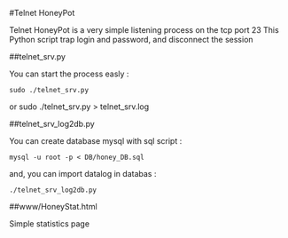 #Telnet HoneyPot

Telnet HoneyPot is a very simple listening process on the tcp port 23
This Python script trap login and password, and disconnect the session 


##telnet_srv.py

  You can start the process easly :

	sudo ./telnet_srv.py
   or
	sudo ./telnet_srv.py > telnet_srv.log


##telnet_srv_log2db.py

  You can create database mysql with sql script :

	mysql -u root -p < DB/honey_DB.sql


  and, you can import datalog in databas :

	./telnet_srv_log2db.py


##www/HoneyStat.html

  Simple statistics page 

